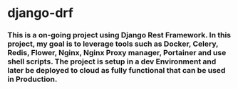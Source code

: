 # django-drf
### This is a on-going project using Django Rest Framework. In this project, my goal is to leverage tools such as Docker, Celery, Redis, Flower, Nginx, Nginx Proxy manager, Portainer and use shell scripts. The project is setup in a dev Environment and later be deployed to cloud as fully functional that can be used in Production.
